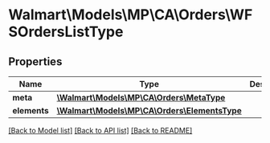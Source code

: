 # Walmart\Models\MP\CA\Orders\WFSOrdersListType

## Properties

Name | Type | Description | Notes
------------ | ------------- | ------------- | -------------
**meta** | [**\Walmart\Models\MP\CA\Orders\MetaType**](MetaType.md) |  |
**elements** | [**\Walmart\Models\MP\CA\Orders\ElementsType**](ElementsType.md) |  |


[[Back to Model list]](./) [[Back to API list]](../../../../../README.md#supported-apis) [[Back to README]](../../../../../README.md)

